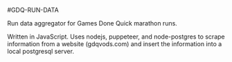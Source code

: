 #GDQ-RUN-DATA

Run data aggregator for Games Done Quick marathon runs.

Written in JavaScript. Uses nodejs, puppeteer, and node-postgres to scrape information from a website (gdqvods.com) and insert the information into a local postgresql server.